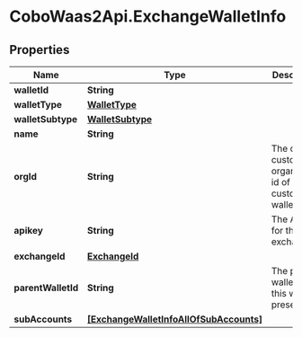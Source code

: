 # CoboWaas2Api.ExchangeWalletInfo

## Properties

Name | Type | Description | Notes
------------ | ------------- | ------------- | -------------
**walletId** | **String** |  | 
**walletType** | [**WalletType**](WalletType.md) |  | 
**walletSubtype** | [**WalletSubtype**](WalletSubtype.md) |  | 
**name** | **String** |  | 
**orgId** | **String** | The owning custody organization id of the custodial wallet. | 
**apikey** | **String** | The API Key for the exchange. | 
**exchangeId** | [**ExchangeId**](ExchangeId.md) |  | 
**parentWalletId** | **String** | The parent wallet id for this wallet if presented. | [optional] 
**subAccounts** | [**[ExchangeWalletInfoAllOfSubAccounts]**](ExchangeWalletInfoAllOfSubAccounts.md) |  | [optional] 



